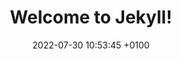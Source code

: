 ---
layout: team
title:  "Welcome to Jekyll!"
date:   2022-07-30 10:53:45 +0100
permalink: /team/
categories: blog
---